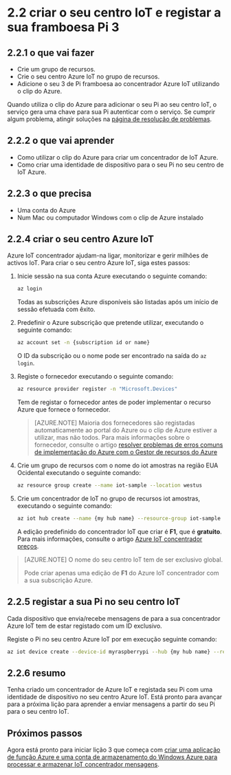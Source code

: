 <properties
 pageTitle="Criar o seu centro IoT e registar a sua framboesa Pi 3 | Microsoft Azure"
 description="Criar um grupo de recursos, criar um concentrador de Azure IoT e registar a sua Pi no centro do Azure IoT utilizando o clip do Azure."
 services="iot-hub"
 documentationCenter=""
 authors="shizn"
 manager="timlt"
 tags=""
 keywords=""/>

<tags
 ms.service="iot-hub"
 ms.devlang="multiple"
 ms.topic="article"
 ms.tgt_pltfrm="na"
 ms.workload="na"
 ms.date="10/21/2016"
 ms.author="xshi"/>

# <a name="22-create-your-iot-hub-and-register-your-raspberry-pi-3"></a>2.2 criar o seu centro IoT e registar a sua framboesa Pi 3

## <a name="221-what-you-will-do"></a>2.2.1 o que vai fazer

- Crie um grupo de recursos.
- Crie o seu centro Azure IoT no grupo de recursos.
- Adicione o seu 3 de Pi framboesa ao concentrador Azure IoT utilizando o clip do Azure.

Quando utiliza o clip do Azure para adicionar o seu Pi ao seu centro IoT, o serviço gera uma chave para sua Pi autenticar com o serviço. Se cumprir algum problema, atingir soluções na [página de resolução de problemas](iot-hub-raspberry-pi-kit-node-troubleshooting.md).

## <a name="222-what-you-will-learn"></a>2.2.2 o que vai aprender

- Como utilizar o clip do Azure para criar um concentrador de IoT Azure.
- Como criar uma identidade de dispositivo para o seu Pi no seu centro de IoT Azure.

## <a name="223-what-you-need"></a>2.2.3 o que precisa

- Uma conta do Azure
- Num Mac ou computador Windows com o clip de Azure instalado

## <a name="224-create-your-azure-iot-hub"></a>2.2.4 criar o seu centro Azure IoT

Azure IoT concentrador ajudam-na ligar, monitorizar e gerir milhões de activos IoT. Para criar o seu centro Azure IoT, siga estes passos:

1. Inicie sessão na sua conta Azure executando o seguinte comando:

    ```bash
    az login
    ```

    Todas as subscrições Azure disponíveis são listadas após um início de sessão efetuada com êxito.

2. Predefinir o Azure subscrição que pretende utilizar, executando o seguinte comando:

    ```bash
    az account set -n {subscription id or name}
    ```

    O ID da subscrição ou o nome pode ser encontrado na saída do `az login`.

3. Registe o fornecedor executando o seguinte comando:

    ```bash
    az resource provider register -n "Microsoft.Devices"
    ```

    Tem de registar o fornecedor antes de poder implementar o recurso Azure que fornece o fornecedor.

    > [AZURE.NOTE] Maioria dos fornecedores são registadas automaticamente ao portal do Azure ou o clip de Azure estiver a utilizar, mas não todos. Para mais informações sobre o fornecedor, consulte o artigo [resolver problemas de erros comuns de implementação do Azure com o Gestor de recursos do Azure](../resource-manager-common-deployment-errors.md)

4. Crie um grupo de recursos com o nome do iot amostras na região EUA Ocidental executando o seguinte comando:

    ```bash
    az resource group create --name iot-sample --location westus
    ```

5. Crie um concentrador de IoT no grupo de recursos iot amostras, executando o seguinte comando:

    ```bash
    az iot hub create --name {my hub name} --resource-group iot-sample
    ```

    A edição predefinido do concentrador IoT que criar é **F1**, que é **gratuito**. Para mais informações, consulte o artigo [Azure IoT concentrador preços](https://azure.microsoft.com/pricing/details/iot-hub/).

> [AZURE.NOTE] O nome do seu centro IoT tem de ser exclusivo global.
>
> Pode criar apenas uma edição de **F1** do Azure IoT concentrador com a sua subscrição Azure.

## <a name="225-register-your-pi-in-your-iot-hub"></a>2.2.5 registar a sua Pi no seu centro IoT

Cada dispositivo que envia/recebe mensagens de para a sua concentrador Azure IoT tem de estar registado com um ID exclusivo.

Registe o Pi no seu centro Azure IoT por em execução seguinte comando:

```bash
az iot device create --device-id myraspberrypi --hub {my hub name} --resource-group iot-sample
```

## <a name="226-summary"></a>2.2.6 resumo

Tenha criado um concentrador de Azure IoT e registada seu Pi com uma identidade de dispositivo no seu centro Azure IoT. Está pronto para avançar para a próxima lição para aprender a enviar mensagens a partir do seu Pi para o seu centro IoT.

## <a name="next-steps"></a>Próximos passos

Agora está pronto para iniciar lição 3 que começa com [criar uma aplicação de função Azure e uma conta de armazenamento do Windows Azure para processar e armazenar IoT concentrador mensagens](iot-hub-raspberry-pi-kit-node-lesson3-deploy-resource-manager-template.md).
